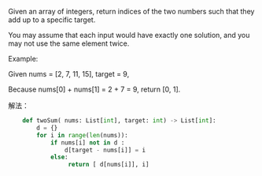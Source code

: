 Given an array of integers, return indices of the two numbers such that they add up to a specific target.

You may assume that each input would have exactly one solution, and you may not use the same element twice.

Example:

Given nums = [2, 7, 11, 15], target = 9,

Because nums[0] + nums[1] = 2 + 7 = 9,
return [0, 1].

解法：

```python
    def twoSum( nums: List[int], target: int) -> List[int]:
        d = {}
        for i in range(len(nums)):
            if nums[i] not in d :
                d[target - nums[i]] = i
            else:
                 return [ d[nums[i]], i]
```
